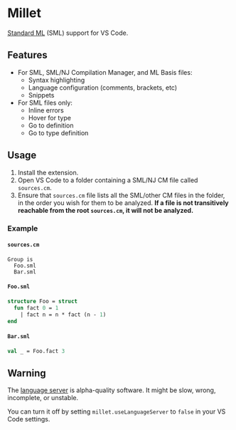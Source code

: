 # Millet

[Standard ML][sml] (SML) support for VS Code.

## Features

- For SML, SML/NJ Compilation Manager, and ML Basis files:
  - Syntax highlighting
  - Language configuration (comments, brackets, etc)
  - Snippets
- For SML files only:
  - Inline errors
  - Hover for type
  - Go to definition
  - Go to type definition

## Usage

1. Install the extension.
2. Open VS Code to a folder containing a SML/NJ CM file called `sources.cm`.
3. Ensure that `sources.cm` file lists all the SML/other CM files in the folder, in the order you wish for them to be analyzed. **If a file is not transitively reachable from the root `sources.cm`, it will not be analyzed.**

### Example

#### `sources.cm`

```sml-nj-cm
Group is
  Foo.sml
  Bar.sml
```

#### `Foo.sml`

```sml
structure Foo = struct
  fun fact 0 = 1
    | fact n = n * fact (n - 1)
end
```

#### `Bar.sml`

```sml
val _ = Foo.fact 3
```

## Warning

The [language server][lang-srv] is alpha-quality software. It might be slow, wrong, incomplete, or unstable.

You can turn it off by setting `millet.useLanguageServer` to `false` in your VS Code settings.

[lang-srv]: https://microsoft.github.io/language-server-protocol/
[sml]: https://smlfamily.github.io
